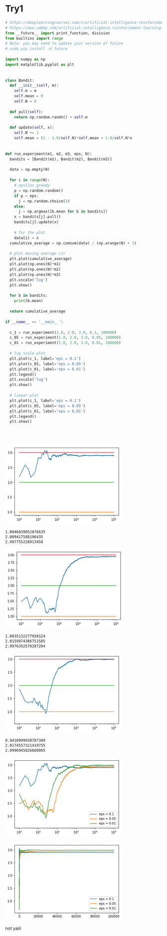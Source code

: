 
# Try1


```python
# https://deeplearningcourses.com/c/artificial-intelligence-reinforcement-learning-in-python
# https://www.udemy.com/artificial-intelligence-reinforcement-learning-in-python
from __future__ import print_function, division
from builtins import range
# Note: you may need to update your version of future
# sudo pip install -U future

import numpy as np
import matplotlib.pyplot as plt


class Bandit:
  def __init__(self, m):
    self.m = m
    self.mean = 0
    self.N = 0

  def pull(self):
    return np.random.randn() + self.m

  def update(self, x):
    self.N += 1
    self.mean = (1 - 1.0/self.N)*self.mean + 1.0/self.N*x


def run_experiment(m1, m2, m3, eps, N):
  bandits = [Bandit(m1), Bandit(m2), Bandit(m3)]

  data = np.empty(N)
  
  for i in range(N):
    # epsilon greedy
    p = np.random.random()
    if p < eps:
      j = np.random.choice(3)
    else:
      j = np.argmax([b.mean for b in bandits])
    x = bandits[j].pull()
    bandits[j].update(x)

    # for the plot
    data[i] = x
  cumulative_average = np.cumsum(data) / (np.arange(N) + 1)

  # plot moving average ctr
  plt.plot(cumulative_average)
  plt.plot(np.ones(N)*m1)
  plt.plot(np.ones(N)*m2)
  plt.plot(np.ones(N)*m3)
  plt.xscale('log')
  plt.show()

  for b in bandits:
    print(b.mean)

  return cumulative_average

if __name__ == '__main__':

  c_1 = run_experiment(1.0, 2.0, 3.0, 0.1, 100000)
  c_05 = run_experiment(1.0, 2.0, 3.0, 0.05, 100000)
  c_01 = run_experiment(1.0, 2.0, 3.0, 0.01, 100000)

  # log scale plot
  plt.plot(c_1, label='eps = 0.1')
  plt.plot(c_05, label='eps = 0.05')
  plt.plot(c_01, label='eps = 0.01')
  plt.legend()
  plt.xscale('log')
  plt.show()

  # linear plot
  plt.plot(c_1, label='eps = 0.1')
  plt.plot(c_05, label='eps = 0.05')
  plt.plot(c_01, label='eps = 0.01')
  plt.legend()
  plt.show()





```


![png](output_1_0.png)


    1.0046839052876635
    2.009417588196435
    2.997755228913458
    


![png](output_1_2.png)


    1.0035132277938124
    2.0159974386751585
    2.9976352578287204
    


![png](output_1_4.png)


    0.9410999930787389
    2.0174557321419755
    2.9996945826680865
    


![png](output_1_6.png)



![png](output_1_7.png)


not yaiii
